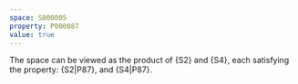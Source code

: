 ```yaml
---
space: S000005
property: P000087
value: true
---
```


The space can be viewed as the product of {S2} and {S4}, each satisfying the property: {S2|P87}, and {S4|P87}.
